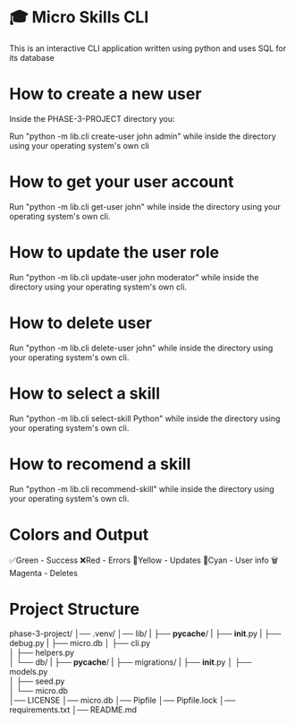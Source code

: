 # 🎓 Micro Skills CLI

This is an interactive CLI application written using python and uses SQL for its database

# How to create a new user

Inside the PHASE-3-PROJECT directory you: 

Run "python -m lib.cli create-user john admin" while inside the directory using your operating system's own cli

# How to get your user account

Run "python -m lib.cli get-user john" while inside the directory using your operating system's own cli.

# How to update the user role 

Run "python -m lib.cli update-user john moderator" while inside the directory using your operating system's own cli.

# How to delete user

Run "python -m lib.cli delete-user john" while inside the directory using your operating system's own cli.

# How to select a skill

Run "python -m lib.cli select-skill Python" while inside the directory using your operating system's own cli.

#  How to recomend a skill

Run "python -m lib.cli recommend-skill" while inside the directory using your operating system's own cli.

# Colors and Output

✅Green - Success
❌Red - Errors
🔄Yellow - Updates
👤Cyan - User info
🗑️Magenta - Deletes

# Project Structure

phase-3-project/
│── .venv/
│── lib/
|   ├── __pycache__/
|   ├── __init__.py
|   ├── debug.py
|   ├── micro.db
│   ├── cli.py          
│   ├── helpers.py      
│   └── db/
|       ├── __pycache__/
|       ├── migrations/
|       ├── __init__.py
│       ├── models.py   
│       ├── seed.py     
│       └── micro.db    
│── LICENSE
│── micro.db
│── Pipfile
│── Pipfile.lock
│── requirements.txt
│── README.md